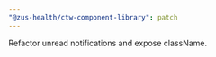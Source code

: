 ```yaml
---
"@zus-health/ctw-component-library": patch
---
```


Refactor unread notifications and expose className.
